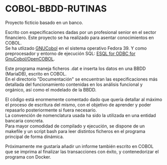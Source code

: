 # COBOL-BBDD-RUTINAS
Proyecto ficticio basado en un banco.  

Escrito con especificaciones dadas por un profesional senior en el sector financiero. Este proyecto se ha realizado para asentar conocimientos en COBOL.  
Se ha utlizado [GNUCobol](https://gnucobol.sourceforge.io/) en el sistema operativo Fedora 39. Y como preprocesador y entorno de ejecución SQL: [ESQL for ODBC for GnuCobol/OpenCOBOL](http://www.kiska.net/opencobol/esql/).  

Este programa maneja ficheros .dat e inserta los datos en una BBDD (MariaDB), escrito en COBOL.  
En el directorio "Documentación" se encuentran las especificaciones más detallada del funcionamiento contenidas en los análisis funcional y orgánico, así como el modelado de la BBDD.

El código está enormemente comentado dado que quería detallar al máximo el proceso de escritura del mismo, con el objetivo de aprender y poder repasarlo posteriormente si fuera necesario.  
La convención de nomenclatura usada ha sido la utilizada en una entidad bancaria concreta.  
Para mayor comodidad de compilado y ejecución, se dispone de un makefile y un script bash para leer distintos ficheros en el programa principal de forma dinámica.  

Próximamente me gustaría añadir un informe también escrito en COBOL que se imprima al finalizar las transacciones con éxito, y contenedorizar el programa con Docker.
